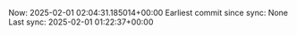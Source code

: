 Now: 2025-02-01 02:04:31.185014+00:00 Earliest commit since sync: None Last sync: 2025-02-01 01:22:37+00:00
